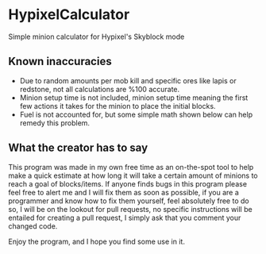 # HypixelCalculator
Simple minion calculator for Hypixel's Skyblock mode

## Known inaccuracies
- Due to random amounts per mob kill and specific ores like lapis or redstone, not all calculations are %100 accurate.
- Minion setup time is not included, minion setup time meaning the first few actions it takes for the minion to place the initial blocks.
- Fuel is not accounted for, but some simple math shown below can help remedy this problem.

## What the creator has to say
This program was made in my own free time as an on-the-spot tool to help make a quick estimate at how long it will take a certain amount of minions to reach a goal of blocks/items. If anyone finds bugs in this program please feel free to alert me and I will fix them as soon as possible, if you are a programmer and know how to fix them yourself, feel absolutely free to do so, I will be on the lookout for pull requests, no specific instructions will be entailed for creating a pull request, I simply ask that you comment your changed code.

Enjoy the program, and I hope you find some use in it.
